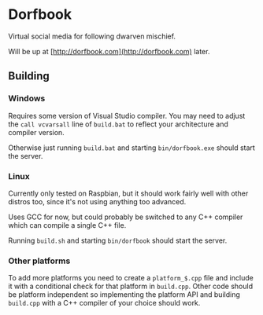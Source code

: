 Dorfbook
========

Virtual social media for following dwarven mischief.

Will be up at [http://dorfbook.com](http://dorfbook.com) later.

Building
--------

### Windows

Requires some version of Visual Studio compiler. You may need to adjust the
`call vcvarsall` line of `build.bat` to reflect your architecture and compiler
version.

Otherwise just running `build.bat` and starting `bin/dorfbook.exe` should
start the server.

### Linux

Currently only tested on Raspbian, but it should work fairly well with other
distros too, since it's not using anything too advanced.

Uses GCC for now, but could probably be switched to any C++ compiler which can
compile a single C++ file.

Running `build.sh` and starting `bin/dorfbook` should start the server.

### Other platforms

To add more platforms you need to create a `platform_$.cpp` file and include it
with a conditional check for that platform in `build.cpp`. Other code should be
platform independent so implementing the platform API and building `build.cpp`
with a C++ compiler of your choice should work.

